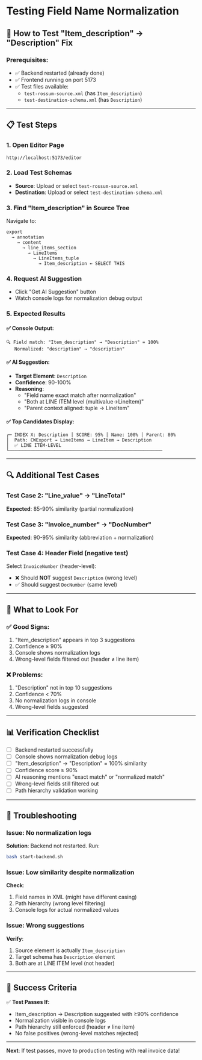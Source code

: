# Testing Field Name Normalization

## 🧪 How to Test "Item_description" → "Description" Fix

### Prerequisites:
- ✅ Backend restarted (already done)
- ✅ Frontend running on port 5173
- ✅ Test files available:
  - `test-rossum-source.xml` (has `Item_description`)
  - `test-destination-schema.xml` (has `Description`)

---

## 📋 Test Steps

### 1. Open Editor Page
```
http://localhost:5173/editor
```

### 2. Load Test Schemas
- **Source**: Upload or select `test-rossum-source.xml`
- **Destination**: Upload or select `test-destination-schema.xml`

### 3. Find "Item_description" in Source Tree
Navigate to:
```
export
  → annotation
    → content
      → line_items_section
        → LineItems
          → LineItems_tuple
            → Item_description ← SELECT THIS
```

### 4. Request AI Suggestion
- Click "Get AI Suggestion" button
- Watch console logs for normalization debug output

### 5. Expected Results

#### ✅ **Console Output:**
```
🔍 Field match: "Item_description" → "Description" = 100%
   Normalized: "description" → "description"
```

#### ✅ **AI Suggestion:**
- **Target Element**: `Description`
- **Confidence**: 90-100%
- **Reasoning**: 
  - "Field name exact match after normalization"
  - "Both at LINE ITEM level (multivalue→LineItem)"
  - "Parent context aligned: tuple → LineItem"

#### ✅ **Top Candidates Display:**
```
┌─ INDEX X: Description │ SCORE: 95% │ Name: 100% │ Parent: 80%
│  Path: CWExport → LineItems → LineItem → Description
│  ✅ LINE ITEM-LEVEL
└─────────────────────────────────────────────────────────
```

---

## 🔍 Additional Test Cases

### Test Case 2: "Line_value" → "LineTotal"
**Expected**: 85-90% similarity (partial normalization)

### Test Case 3: "Invoice_number" → "DocNumber"
**Expected**: 90-95% similarity (abbreviation + normalization)

### Test Case 4: Header Field (negative test)
Select `InvoiceNumber` (header-level):
- ❌ Should **NOT** suggest `Description` (wrong level)
- ✅ Should suggest `DocNumber` (same level)

---

## 🐛 What to Look For

### ✅ **Good Signs:**
1. "Item_description" appears in top 3 suggestions
2. Confidence ≥ 90%
3. Console shows normalization logs
4. Wrong-level fields filtered out (header ≠ line item)

### ❌ **Problems:**
1. "Description" not in top 10 suggestions
2. Confidence < 70%
3. No normalization logs in console
4. Wrong-level fields suggested

---

## 📊 Verification Checklist

- [ ] Backend restarted successfully
- [ ] Console shows normalization debug logs
- [ ] "Item_description" → "Description" = 100% similarity
- [ ] Confidence score ≥ 90%
- [ ] AI reasoning mentions "exact match" or "normalized match"
- [ ] Wrong-level fields still filtered out
- [ ] Path hierarchy validation working

---

## 🔧 Troubleshooting

### Issue: No normalization logs
**Solution**: Backend not restarted. Run:
```bash
bash start-backend.sh
```

### Issue: Low similarity despite normalization
**Check**: 
1. Field names in XML (might have different casing)
2. Path hierarchy (wrong level filtering)
3. Console logs for actual normalized values

### Issue: Wrong suggestions
**Verify**:
1. Source element is actually `Item_description`
2. Target schema has `Description` element
3. Both are at LINE ITEM level (not header)

---

## 📝 Success Criteria

✅ **Test Passes If:**
- Item_description → Description suggested with ≥90% confidence
- Normalization visible in console logs
- Path hierarchy still enforced (header ≠ line item)
- No false positives (wrong-level matches rejected)

---

**Next**: If test passes, move to production testing with real invoice data!
